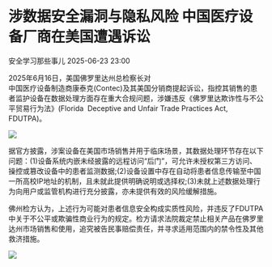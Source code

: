 #  涉数据安全漏洞与隐私风险 中国医疗设备厂商在美国遭遇诉讼  
 安全学习那些事儿   2025-06-23 23:00  
  
2025年6月16日，美国佛罗里达州总检察长对  
中国医疗设备制造商康泰克(Contec)及其美国分销商提起诉讼，指控其销售的患者监护设备在数据处理方面存在重大合规问题，涉嫌违反《佛罗里达欺诈性与不公平贸易行为法》(Florida  Deceptive and Unfair Trade Practices Act, FDUTPA)。  
  
![](https://mmbiz.qpic.cn/mmbiz_jpg/6f3GVNknoyaibyzdMmNIRibvhnozdPVRCt3QVeibkJT3NWnQXth1AgxVKIK11woBSvsvjpcB6yibuOSRQlia4lxwbQQ/640?wx_fmt=jpeg&from=appmsg "")  
  
据官方披露，涉案设备在美国市场销售并用于临床场景，其数据处理环节存在以下问题：(1)设备系统内嵌未经披露的远程访问“后门”，可允许未授权第三方访问、操控或篡改设备中的患者监测数据;(2)设备设置中存在自动将患者信息传输至中国一所高校IP地址的机制，且未就此提供明确说明或选择权;(3)未就上述数据处理行为向用户或监管机构进行充分披露，亦未提供有效的风险缓解措施。  
  
佛州检方认为，上述行为可能对患者信息安全构成实质性风险，并违反了FDUTPA中关于不公平或欺骗性商业行为的规定。检方请求法院裁定禁止相关产品在佛罗里达州市场销售和使用，追究被告民事赔偿责任，并寻求适用范围内的禁令性及其他救济措施。  
  
![](https://mmbiz.qpic.cn/mmbiz_jpg/6f3GVNknoyZ6rBYZlgD1gSJF9MfU3LiaKvXeY42OWHKLSToKI3PUoicJABOMsgzmqjtb4ickaZhxndXyGHkUhciaZg/640?wx_fmt=jpeg "")  
  
